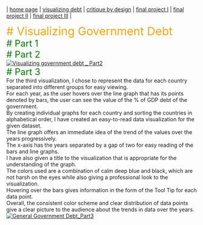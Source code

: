| [home page](https://aishwarya1912s.github.io/portfolio/) | [visualizing debt](https://aishwarya1912s.github.io/portfolio/visualizing-government-debt.html) | [critique by design](https://aishwarya1912s.github.io/portfolio/critique-by-design.html) | [final project I](https://aishwarya1912s.github.io/portfolio/final-project-part-one.html) | [final project II](https://aishwarya1912s.github.io/portfolio/final-project-part-two.html) |  [final project III](https://aishwarya1912s.github.io/portfolio/final-project-part-three.html) |

<div class="markdown" style="color: orange; font-size: 30px;">
# Visualizing Government Debt
</div>

<div class="markdown" style="color: green; font-size: 24px;">
# Part 1
</div>

<div class="markdown" style="color: green; font-size: 24px;">
# Part 2 
</div>

<div class='tableauPlaceholder' id='viz1706586543992' style='position: relative'><noscript><a href='#'><img alt='Visualizing government debt _ Part2 ' src='https:&#47;&#47;public.tableau.com&#47;static&#47;images&#47;Vi&#47;Visualizinggovernmentdebt_Part2&#47;Sheet1&#47;1_rss.png' style='border: none' /></a></noscript><object class='tableauViz'  style='display:none;'><param name='host_url' value='https%3A%2F%2Fpublic.tableau.com%2F' /> <param name='embed_code_version' value='3' /> <param name='site_root' value='' /><param name='name' value='Visualizinggovernmentdebt_Part2&#47;Sheet1' /><param name='tabs' value='no' /><param name='toolbar' value='yes' /><param name='static_image' value='https:&#47;&#47;public.tableau.com&#47;static&#47;images&#47;Vi&#47;Visualizinggovernmentdebt_Part2&#47;Sheet1&#47;1.png' /> <param name='animate_transition' value='yes' /><param name='display_static_image' value='yes' /><param name='display_spinner' value='yes' /><param name='display_overlay' value='yes' /><param name='display_count' value='yes' /><param name='language' value='en-US' /><param name='filter' value='publish=yes' />
</object></div>            
<script type='text/javascript'>   
  var divElement = document.getElementById('viz1706586543992');    
  var vizElement = divElement.getElementsByTagName('object')[0];                
  vizElement.style.width='100%';vizElement.style.height=(divElement.offsetWidth*0.75)+'px';  
  var scriptElement = document.createElement('script');              
  scriptElement.src = 'https://public.tableau.com/javascripts/api/viz_v1.js';   
  vizElement.parentNode.insertBefore(scriptElement, vizElement);            
</script>


<div class="markdown" style="color: green; font-size: 24px;">
# Part 3
</div>
For the third visualization, I chose to represent the data for each country separated into different groups for easy viewing.<br> For each year, as the user hovers over the line graph that has its points denoted by bars, the user can see the value of the % of GDP debt of the government. <br> By creating individual graphs for each country and sorting the countries in alphabetical order, I have created an easy-to-read data visualization for the given dataset. <br> The line graph offers an immediate idea of the trend of the values over the years progressively. <br> The x-axis has the years separated by a gap of two for easy reading of the bars and line graphs. <br> I have also given a title to the visualization that is appropriate for the understanding of the graph. <br> The colors used are a combination of calm deep blue and black, which are not harsh on the eyes while also giving a professional look to the visualization. <br> Hovering over the bars gives information in the form of the Tool Tip for each data point. <br> Overall, the consistent color scheme and clear distribution of data points give a clear picture to the audience about the trends in data over the years.

<div class='tableauPlaceholder' id='viz1706589637547' style='position: relative'>
  <noscript>
    <a href='#'>
      <img alt='General Government Debt_Part3' src='https:&#47;&#47;public.tableau.com&#47;static&#47;images&#47;Ge&#47;GeneralGovernmentDebt_Part3&#47;Sheet1&#47;1_rss.png' style='border: none' />
    </a>
  </noscript>
  <object class='tableauViz' style='display:none;'>
    <!-- Embed Code Parameters -->
    <param name='host_url' value='https%3A%2F%2Fpublic.tableau.com%2F' />
    <param name='embed_code_version' value='3' />
    <param name='site_root' value='' />
    <param name='name' value='GeneralGovernmentDebt_Part3&#47;Sheet1' />
    <param name='tabs' value='no' />
    <param name='toolbar' value='yes' />
    <param name='static_image' value='https:&#47;&#47;public.tableau.com&#47;static&#47;images&#47;Ge&#47;GeneralGovernmentDebt_Part3&#47;Sheet1&#47;1.png' />
    <param name='animate_transition' value='yes' />
    <param name='display_static_image' value='yes' />
    <!-- Additional Embed Code Parameters -->
  </object>
</div>

<script type='text/javascript'>  
var divElement = document.getElementById('viz1706589637547');     
var vizElement = divElement.getElementsByTagName('object')[0];            
vizElement.style.width='100%';
vizElement.style.height=(divElement.offsetWidth*0.75)+'px';       
var scriptElement = document.createElement('script');              
scriptElement.src = 'https://public.tableau.com/javascripts/api/viz_v1.js';   
vizElement.parentNode.insertBefore(scriptElement, vizElement);           
</script>



